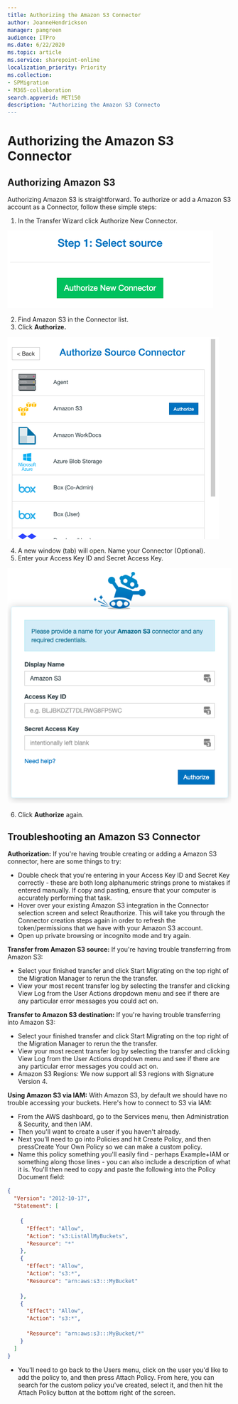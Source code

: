 ```yaml
---
title: Authorizing the Amazon S3 Connector
author: JoanneHendrickson
manager: pamgreen
audience: ITPro
ms.date: 6/22/2020
ms.topic: article
ms.service: sharepoint-online
localization_priority: Priority
ms.collection: 
- SPMigration
- M365-collaboration
search.appverid: MET150
description: "Authorizing the Amazon S3 Connecto
---
```

#  Authorizing the Amazon S3 Connector

## Authorizing Amazon S3

Authorizing Amazon S3 is straightforward. To authorize or add a Amazon S3 account as a Connector, follow these simple steps:
1.	 In the Transfer Wizard click Authorize New Connector.

![Auth New Connector](media/clear_auth.png)

2. Find Amazon S3 in the Connector list.
3. Click **Authorize.**

![Amazon S3 Connector List](media/amazon_s3_connector_list_auth.png)

4. A new window (tab) will open. Name your Connector (Optional).
5. Enter your Access Key ID and Secret Access Key.

![Amazon S3 name connector](media/name_connector_amazon_s3.png)

6. Click **Authorize** again.

## Troubleshooting an Amazon S3 Connector

**Authorization:** If you're having trouble creating or adding a Amazon S3 connector, here are some things to try:

- Double check that you're entering in your Access Key ID and Secret Key correctly - these are both long alphanumeric strings prone to mistakes if entered manually. If copy and pasting, ensure that your computer is accurately performing that task.
- Hover over your existing Amazon S3 integration in the Connector selection screen and select Reauthorize. This will take you through the Connector creation steps again in order to refresh the token/permissions that we have with your Amazon S3 account.
- Open up private browsing or incognito mode and try again.

**Transfer from Amazon S3 source:** If you're having trouble transferring from Amazon S3:

- Select your finished transfer and click Start Migrating on the top right of the Migration Manager to rerun the the transfer.
- View your most recent transfer log by selecting the transfer and clicking View Log from the User Actions dropdown menu and see if there are any particular error messages you could act on.

**Transfer to Amazon S3 destination:** If you're having trouble transferring into Amazon S3:

- Select your finished transfer and click Start Migrating on the top right of the Migration Manager to rerun the the transfer.
- View your most recent transfer log by selecting the transfer and clicking View Log from the User Actions dropdown menu and see if there are any particular error messages you could act on.
- Amazon S3 Regions: We now support all S3 regions with Signature Version 4.

**Using Amazon S3 via IAM:** With Amazon S3, by default we should have no trouble accessing your buckets. Here's how to connect to S3 via IAM:

- From the AWS dashboard, go to the Services menu, then Administration & Security, and then IAM.
- Then you'll want to create a user if you haven't already.
- Next you'll need to go into Policies and hit Create Policy, and then pressCreate Your Own Policy so we can make a custom policy.
- Name this policy something you'll easily find - perhaps Example+IAM or something along those lines - you can also include a description of what it is. You'll then need to copy and paste the following into the Policy Document field:

```json
{
  "Version": "2012-10-17",
  "Statement": [

    {
      "Effect": "Allow",
      "Action": "s3:ListAllMyBuckets",
      "Resource": "*"
    },
    {
      "Effect": "Allow",
      "Action": "s3:*",
      "Resource": "arn:aws:s3:::MyBucket"

    },
    {
      "Effect": "Allow",
      "Action": "s3:*",

      "Resource": "arn:aws:s3:::MyBucket/*"
    }
  ]
}
```

- You'll need to go back to the Users menu, click on the user you'd like to add the policy to, and then press Attach Policy. From here, you can search for the custom policy you've created, select it, and then hit the Attach Policy button at the bottom right of the screen.
